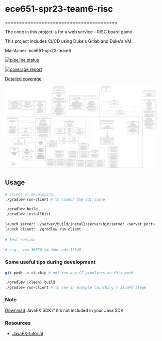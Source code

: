 # ece651-spr23-team6-risc
========================================

The code in this project is for a web service - RISC board game

This project includes CI/CD using Duke's Gitlab and Duke's VM.

Maintainer: ece651-spr23-team6

[![pipeline status](https://gitlab.oit.duke.edu/mw515/ece651-spr23-team6-risc/badges/main/pipeline.svg)](https://gitlab.oit.duke.edu/mw515/ece651-spr23-team6-risc/-/commits/main)

[![coverage report](https://gitlab.oit.duke.edu/mw515/ece651-spr23-team6-risc/badges/main/coverage.svg)](https://gitlab.oit.duke.edu/mw515/ece651-spr23-team6-risc/-/commits/main)

[Detailed coverage](https://mw515.pages.oit.duke.edu/ece651-spr23-team6-risc/dashboard.html)

![uml](v2-final-uml-group6-risc.png)
## Usage
```bash
# client ui developing..
./gradlew run-client # to launch the GUI scene
```

```bash
./gradlew build
./gradlew installDist

launch server: ./server/build/install/server/bin/server <server_port>
launch client: ./gradlew run-client

# Text version

# e.g., vcm-30756.vm.duke.edu 12345
```

### Some useful tips during development
```bash
git push -o ci.skip # not run any CI pipelines on this push
```

```bash
./gradlew (clean) build
./gradlew run-client # to see an example launching a JavaFX stage
```

### Note
[Download](https://gluonhq.com/products/javafx/) JavaFX SDK if it's not included in your Java SDK

### Resources
- [JavaFX-tutorial](https://jenkov.com/tutorials/javafx/3d.html)
